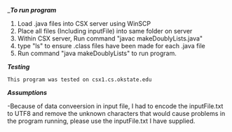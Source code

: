 ____To run program___
1. Load .java files into CSX server using WinSCP
2. Place all files (Including inputFile) into same folder on server
3. Within CSX server, Run command "javac makeDoublyLists.java"
4. type "ls" to ensure .class files have been made for each .java file
5. Run command "java makeDoublyLists" to run program.


___Testing___
	
	This program was tested on csx1.cs.okstate.edu

___Assumptions___

-Because of data conveersion in input file, I had to encode the inputFile.txt to UTF8 and remove the unknown characters that
would cause problems in the program running, please use the inputFile.txt I have supplied.
